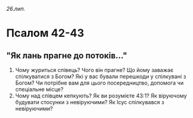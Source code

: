 
_26.лип._

# Псалом 42-43

## "Як лань прагне до потоків..."
1. Чому журиться співець? Чого він прагне? Що йому заважає спілкуватися з Богом? Які у вас бували перешкоди у спілкувані з Богом? Чи потрібне вам для цього посередництво, допомога чи спеціальне місце?
2. Чому над співцем кепкують? Як ви розумієте 43:1? Як віруючому будувати стосунки з невіруючими? Як Ісус спілкувався з невіруючими?
